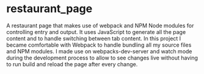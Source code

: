 # restaurant_page
A restaurant page that makes use of webpack and NPM Node modules for controlling entry and output. It uses JavaScript to generate
all the page content and to handle switching between tab content. In this project I became comfortable with Webpack to handle bundling all 
my source files and NPM modules. I made use on webpacks-dev-server and watch mode during the development process to allow to see changes live without having to run build and reload the page after every change.
